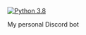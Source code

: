 [![Python 3.8](https://img.shields.io/badge/python-3.8-blue.svg?logoColor=white&logo=python&style=popout)](https://www.python.org/downloads/)

My personal Discord bot
